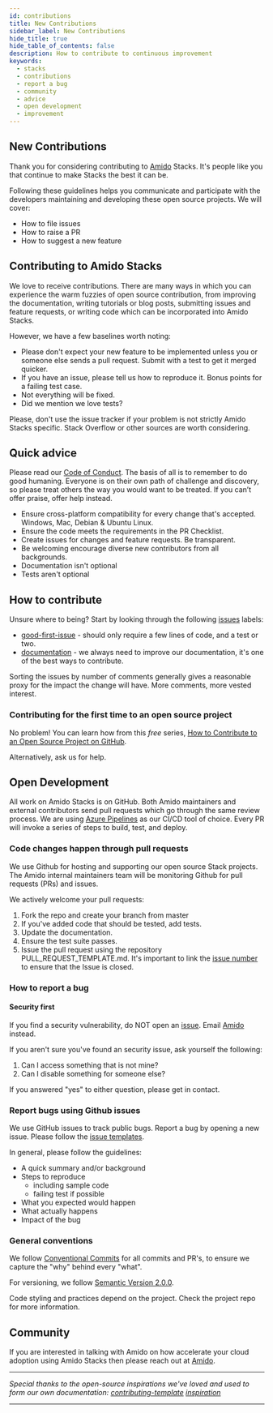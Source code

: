 ```yaml
---
id: contributions
title: New Contributions
sidebar_label: New Contributions
hide_title: true
hide_table_of_contents: false
description: How to contribute to continuous improvement
keywords:
  - stacks
  - contributions
  - report a bug
  - community
  - advice
  - open development
  - improvement
---
```


## New Contributions

Thank you for considering contributing to [Amido](https://amido.com/) Stacks. It's people like you that continue to make Stacks the best it can be.

Following these guidelines helps you communicate and participate with the developers maintaining and developing these open source projects. We will cover:

* How to file issues
* How to raise a PR
* How to suggest a new feature


## Contributing to Amido Stacks

We love to receive contributions. There are many ways in which you can experience the warm fuzzies of open source contribution, from improving the documentation, writing tutorials or blog posts, submitting issues and feature requests, or writing code which can be incorporated into Amido Stacks.

However, we have a few baselines worth noting:

* Please don't expect your new feature to be implemented unless you or someone else sends a pull request. Submit with a test to get it merged quicker.
* If you have an issue, please tell us how to reproduce it. Bonus points for a failing test case.
* Not everything will be fixed.
* Did we mention we love tests?

Please, don't use the issue tracker if your problem is not strictly Amido Stacks specific. Stack Overflow or other sources are worth considering.

## Quick advice

Please read our [Code of Conduct](./code_of_conduct).
The basis of all is to remember to do good humaning. Everyone is on their own path of challenge and discovery, so please treat others the way you would want to be treated. If you can’t offer praise, offer help instead.

* Ensure cross-platform compatibility for every change that's accepted. Windows, Mac, Debian & Ubuntu Linux.
* Ensure the code meets the requirements in the PR Checklist.
* Create issues for changes and feature requests. Be transparent.
* Be welcoming encourage diverse new contributors from all backgrounds.
* Documentation isn't optional
* Tests aren't optional

## How to contribute

Unsure where to being? Start by looking through the following [issues](https://github.com/amido/stacks/issues?q=is%3Aissue+is%3Aopen+sort%3Acomments-desc) labels:

* [good-first-issue](https://github.com/amido/stacks/labels/good-first-issue) - should only require a few lines of code, and a test or two.
* [documentation](https://github.com/amido/stacks/labels/kind%2Fdocumentation) - we always need to improve our documentation, it's one of the best ways to contribute.

Sorting the issues by number of comments generally gives a reasonable proxy for the impact the change will have. More comments, more vested interest.

### Contributing for the first time to an open source project

No problem! You can learn how from this *free* series, [How to Contribute to an Open Source Project on GitHub](https://egghead.io/series/how-to-contribute-to-an-open-source-project-on-github).

Alternatively, ask us for help.

## Open Development

All work on Amido Stacks is on GitHub. Both Amido maintainers and external contributors send pull requests which go through the same review process. We are using [Azure Pipelines](https://azure.microsoft.com/en-gb/services/devops/pipelines/) as our CI/CD tool of choice. Every PR will invoke a series of steps to build, test, and deploy.

### Code changes happen through pull requests

We use Github for hosting and supporting our open source Stack projects. The Amido internal maintainers team will be monitoring Github for pull requests (PRs) and issues.

We actively welcome your pull requests:

1. Fork the repo and create your branch from master
2. If you've added code that should be tested, add tests.
3. Update the documentation.
4. Ensure the test suite passes.
5. Issue the pull request using the repository PULL_REQUEST_TEMPLATE.md. It's important to link the [issue number](https://github.com/amido/stacks/issues) to ensure that the Issue is closed.

### How to report a bug

#### Security first

If you find a security vulnerability, do NOT open an [issue](https://github.com/amido/stacks/issues/new/choose). Email [Amido](mailto:stacks@amido.com) instead.

If you aren't sure you've found an security issue, ask yourself the following:

1. Can I access something that is not mine?
2. Can I disable something for someone else?

If you answered "yes" to either question, please get in contact.

### Report bugs using Github issues

We use GitHub issues to track public bugs. Report a bug by opening a new issue. Please follow the [issue templates](https://github.com/amido/stacks/tree/master/.github/ISSUE_TEMPLATE).

In general, please follow the guidelines:

* A quick summary and/or background
* Steps to reproduce
    * including sample code
    * failing test if possible
* What you expected would happen
* What actually happens
* Impact of the bug

### General conventions

We follow [Conventional Commits](https://www.conventionalcommits.org/en/v1.0.0/) for all commits and PR's, to ensure we capture the "why" behind every "what".

For versioning, we follow [Semantic Version 2.0.0](https://semver.org/).

Code styling and practices depend on the project. Check the project repo for more information.

## Community

If you are interested in talking with Amido on how accelerate your cloud adoption using Amido Stacks then please reach out at [Amido](mailto:london@amido.com).

***

*Special thanks to the open-source inspirations we've loved and used to form our own documentation:
[contributing-template](https://github.com/nayafia/contributing-template/blob/master/CONTRIBUTING-template.md)
[inspiration](https://github.com/codetriage/codetriage/blob/master/CONTRIBUTING.md)*

***
